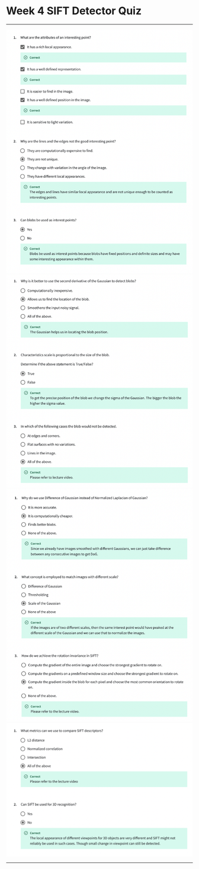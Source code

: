 # Week 4 SIFT Detector Quiz

---

![img](images/4e.png)
![img](images/4f.png)
![img](images/4g.png)
![img](images/4h.png)

---
